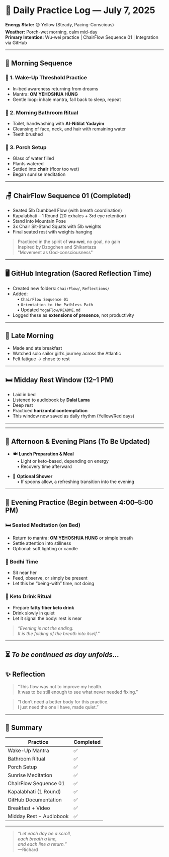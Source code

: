# 📅 Daily Practice Log — July 7, 2025  
**Energy State:** 🟡 Yellow (Steady, Pacing-Conscious)  
**Weather:** Porch-wet morning, calm mid-day  
**Primary Intention:** Wu-wei practice | ChairFlow Sequence 01 | Integration via GitHub

---

## 🌄 Morning Sequence

### 🛌 1. Wake-Up Threshold Practice
- In-bed awareness returning from dreams
- Mantra: **OM YEHOSHUA HUNG**
- Gentle loop: inhale mantra, fall back to sleep, repeat

### 🚿 2. Morning Bathroom Ritual
- Toilet, handwashing with **Al-Nitilat Yadayim**
- Cleansing of face, neck, and hair with remaining water
- Teeth brushed

### 🌿 3. Porch Setup
- Glass of water filled  
- Plants watered  
- Settled into **chair** (floor too wet)  
- Began sunrise meditation  

---

## 🪑 ChairFlow Sequence 01 (Completed)

- Seated 5lb Dumbbell Flow (with breath coordination)
- Kapalabhati – 1 Round (20 exhales + 3rd eye retention)
- Stand into Mountain Pose  
- 3x Chair Sit-Stand Squats with 5lb weights  
- Final seated rest with weights hanging

> Practiced in the spirit of **wu-wei**, no goal, no gain  
> Inspired by Dzogchen and Shikantaza  
> "Movement as God-consciousness"

---

## 🖥️ GitHub Integration (Sacred Reflection Time)
- Created new folders: `ChairFlow/`, `Reflections/`
- Added:  
 • `ChairFlow Sequence 01`  
 • `Orientation to the Pathless Path`  
 • Updated `YogaFlow/README.md`  
- Logged these as **extensions of presence**, not productivity

---

## 🍳 Late Morning
- Made and ate breakfast  
- Watched solo sailor girl’s journey across the Atlantic  
- Felt fatigue → chose to rest  

---

## 🛏️ Midday Rest Window (12–1 PM)
- Laid in bed  
- Listened to audiobook by **Dalai Lama**  
- Deep rest  
- Practiced **horizontal contemplation**  
- This window now saved as daily rhythm (Yellow/Red days)

---
---

## 🍲 Afternoon & Evening Plans (To Be Updated)

- 🍽️ **Lunch Preparation & Meal**  
 • Light or keto-based, depending on energy  
 • Recovery time afterward

- 🚿 **Optional Shower**  
 • If spoons allow, a refreshing transition into the evening

---

## 🌙 Evening Practice (Begin between 4:00–5:00 PM)

### 🛏️ Seated Meditation (on Bed)
- Return to mantra: **OM YEHOSHUA HUNG** or simple breath  
- Settle attention into stillness  
- Optional: soft lighting or candle

### 🐹 Bodhi Time
- Sit near her  
- Feed, observe, or simply be present  
- Let this be “being-with” time, not doing

### 🥤 Keto Drink Ritual
- Prepare **fatty fiber keto drink**  
- Drink slowly in quiet  
- Let it signal the body: rest is near

> *“Evening is not the ending.  
It is the folding of the breath into itself.”*

---

⏳ _To be continued as day unfolds..._
---

## ✨ Reflection

> “This flow was not to improve my health.  
It was to be still enough to see what never needed fixing.”

> “I don’t need a better body for this practice.  
I just need the one I have, made quiet.”

---

## 🔖 Summary

| Practice                 | Completed |
|--------------------------|-----------|
| Wake-Up Mantra           | ✅        |
| Bathroom Ritual          | ✅        |
| Porch Setup              | ✅        |
| Sunrise Meditation       | ✅        |
| ChairFlow Sequence 01    | ✅        |
| Kapalabhati (1 Round)    | ✅        |
| GitHub Documentation     | ✅        |
| Breakfast + Video        | ✅        |
| Midday Rest + Audiobook  | ✅        |

---

> *“Let each day be a scroll,  
each breath a line,  
and each line a return.”*  
—Richard
